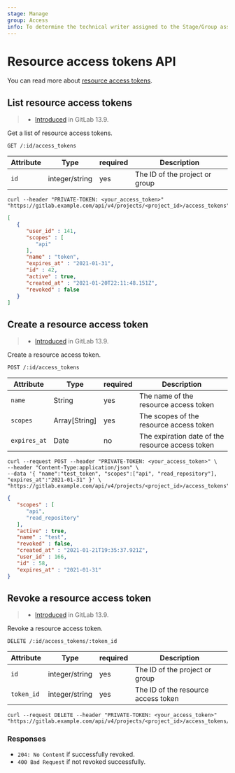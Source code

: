 ```yaml
---
stage: Manage
group: Access
info: To determine the technical writer assigned to the Stage/Group associated with this page, see https://about.gitlab.com/handbook/engineering/ux/technical-writing/#assignments
---
```


# Resource access tokens API

You can read more about [resource access tokens](../user/project/settings/project_access_tokens.md).

## List resource access tokens

> - [Introduced](https://gitlab.com/gitlab-org/gitlab/-/issues/238991) in GitLab 13.9.

Get a list of resource access tokens.

```plaintext
GET /:id/access_tokens
```

| Attribute | Type    | required | Description         |
|-----------|---------|----------|---------------------|
| `id` | integer/string | yes | The ID of the project or group |

```shell
curl --header "PRIVATE-TOKEN: <your_access_token>" "https://gitlab.example.com/api/v4/projects/<project_id>/access_tokens"
```

```json
[
   {
      "user_id" : 141,
      "scopes" : [
         "api"
      ],
      "name" : "token",
      "expires_at" : "2021-01-31",
      "id" : 42,
      "active" : true,
      "created_at" : "2021-01-20T22:11:48.151Z",
      "revoked" : false
   }
]
```

## Create a resource access token

> - [Introduced](https://gitlab.com/gitlab-org/gitlab/-/issues/238991) in GitLab 13.9.

Create a resource access token. 

```plaintext
POST /:id/access_tokens
```

| Attribute | Type    | required | Description         |
|-----------|---------|----------|---------------------|
| `name` | String | yes | The name of the resource access token  |
| `scopes` | Array[String] | yes | The scopes of the resource access token |
| `expires_at` | Date | no | The expiration date of the resource access token |

```shell
curl --request POST --header "PRIVATE-TOKEN: <your_access_token>" \
--header "Content-Type:application/json" \
--data '{ "name":"test_token", "scopes":["api", "read_repository"], "expires_at":"2021-01-31" }' \
"https://gitlab.example.com/api/v4/projects/<project_id>/access_tokens"
```

```json
{
   "scopes" : [
      "api",
      "read_repository"
   ],
   "active" : true,
   "name" : "test",
   "revoked" : false,
   "created_at" : "2021-01-21T19:35:37.921Z",
   "user_id" : 166,
   "id" : 58,
   "expires_at" : "2021-01-31"
}
```

## Revoke a resource access token

> - [Introduced](https://gitlab.com/gitlab-org/gitlab/-/issues/238991) in GitLab 13.9.

Revoke a resource access token.

```plaintext
DELETE /:id/access_tokens/:token_id
```

| Attribute | Type    | required | Description         |
|-----------|---------|----------|---------------------|
| `id` | integer/string | yes | The ID of the project or group  |
| `token_id` | integer/string | yes | The ID of the resource access token |

```shell
curl --request DELETE --header "PRIVATE-TOKEN: <your_access_token>" "https://gitlab.example.com/api/v4/projects/<project_id>/access_tokens/<token_id>"
```

### Responses

- `204: No Content` if successfully revoked.
- `400 Bad Request` if not revoked successfully.
